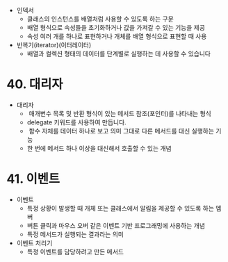 - 인덱서
	- 클래스의 인스턴스를 배열처럼 사용할 수 있도록 하는 구문
	- 배열 형식으로 속성들을 초기화하거나 값을 가져갈 수 있는 기능을 제공
	- 속성 여러 개를 하나로 표현하거나 개체를 배열 형식으로 표현할 때 사용
- 반복기(iterator)(이터레이터)
	- 배열과 컬렉션 형태의 데이터를 단계별로 실행하는 데 사용할 수 있습니다
# 40. 대리자

- 대리자
	-  매개변수 목록 및 반환 형식이 있는 메서드 참조(포인터)를 나타내는 형식
	- delegate 키워드를 사용하여 만듭니다.
	-  함수 자체를 데이터 하나로 보고 의미 그대로 다른 메서드를 대신 실행하는 기능
	- 한 번에 메서드 하나 이상을 대신해서 호출할 수 있는 개념
# 41. 이벤트

- 이벤트
	- 특정 상황이 발생할 때 개체 또는 클래스에서 알림을 제공할 수 있도록 하는 멤버
	- 버튼 클릭과 마우스 오버 같은 이벤트 기반 프로그래밍에 사용하는 개념
	- 특정 메서드가 실행되는 결과라는 의미
- 이벤트 처리기
	- 특정 이벤트를 담당하려고 만든 메서드

